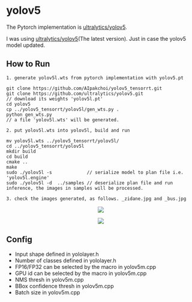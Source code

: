 # yolov5

The Pytorch implementation is [ultralytics/yolov5](https://github.com/ultralytics/yolov5).

I was using [ultralytics/yolov5](https://github.com/ultralytics/yolov5)(The latest version). Just in case the yolov5 model updated.

## How to Run

```
1. generate yolov5l.wts from pytorch implementation with yolov5.pt

git clone https://github.com/AIpakchoi/yolov5_tensorrt.git
git clone https://github.com/ultralytics/yolov5.git
// download its weights 'yolov5l.pt'
cd yolov5
cp ../yolov5_tensorrt/yolov5l/gen_wts.py .
python gen_wts.py
// a file 'yolov5l.wts' will be generated.

2. put yolov5l.wts into yolov5l, build and run

mv yolov5l.wts ../yolov5_tensorrt/yolov5l/
cd ../yolov5_tensorrt/yolov5l
mkdir build
cd build
cmake ..
make
sudo ./yolov5l -s             // serialize model to plan file i.e. 'yolov5l.engine'
sudo ./yolov5l -d  ../samples // deserialize plan file and run inference, the images in samples will be processed.

3. check the images generated, as follows. _zidane.jpg and _bus.jpg
```

<p align="center">
<img src="https://user-images.githubusercontent.com/15235574/78247927-4d9fac00-751e-11ea-8b1b-704a0aeb3fcf.jpg">
</p>

<p align="center">
<img src="https://user-images.githubusercontent.com/15235574/78247970-60b27c00-751e-11ea-88df-41473fed4823.jpg">
</p>

## Config

- Input shape defined in yololayer.h
- Number of classes defined in yololayer.h
- FP16/FP32 can be selected by the macro in yolov5m.cpp
- GPU id can be selected by the macro in yolov5m.cpp
- NMS thresh in yolov5m.cpp
- BBox confidence thresh in yolov5m.cpp
- Batch size in yolov5m.cpp
